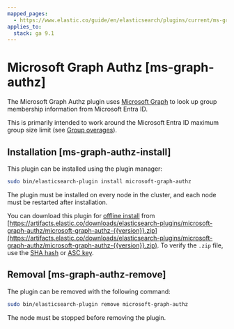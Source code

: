 ```yaml
---
mapped_pages:
  - https://www.elastic.co/guide/en/elasticsearch/plugins/current/ms-graph-authz.html
applies_to:
  stack: ga 9.1
---
```


# Microsoft Graph Authz [ms-graph-authz]

The Microsoft Graph Authz plugin uses [Microsoft Graph](https://learn.microsoft.com/en-us/graph/api/user-list-memberof) to look up group membership information from Microsoft Entra ID.

This is primarily intended to work around the Microsoft Entra ID maximum group size limit (see [Group overages](https://learn.microsoft.com/en-us/security/zero-trust/develop/configure-tokens-group-claims-app-roles#group-overages)).

## Installation [ms-graph-authz-install]

This plugin can be installed using the plugin manager:

```sh
sudo bin/elasticsearch-plugin install microsoft-graph-authz
```

The plugin must be installed on every node in the cluster, and each node must be restarted after installation.

You can download this plugin for [offline install](/reference/elasticsearch-plugins/plugin-management-custom-url.md) from [https://artifacts.elastic.co/downloads/elasticsearch-plugins/microsoft-graph-authz/microsoft-graph-authz-{{version}}.zip](https://artifacts.elastic.co/downloads/elasticsearch-plugins/microsoft-graph-authz/microsoft-graph-authz-{{version}}.zip). To verify the `.zip` file, use the [SHA hash](https://artifacts.elastic.co/downloads/elasticsearch-plugins/microsoft-graph-authz/microsoft-graph-authz-{{version}}.zip.sha512) or [ASC key](https://artifacts.elastic.co/downloads/elasticsearch-plugins/microsoft-graph-authz/microsoft-graph-authz-{{version}}.zip.asc).


## Removal [ms-graph-authz-remove]

The plugin can be removed with the following command:

```sh
sudo bin/elasticsearch-plugin remove microsoft-graph-authz
```

The node must be stopped before removing the plugin.


